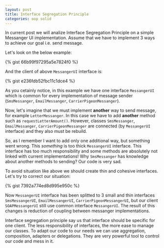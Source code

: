 ```yaml
---
layout: post
title: Interface Segregation Principle
categories: oop solid
---
```


In current post we will analize Interface Segregation Principle on a simple Messanger UI implementation. Assume that we have to implement 3 ways to achieve our goal i.e. send message.

Let's look on the below example:

{% gist 66b99f97295a5e7824f0 %} 

And the client of above `MessangerUI` interface is:

{% gist e236fdb52fbc11c1dce4 %}

As you cetainly notice, in this example we have one interface `MessangerUI` which is common for every implementation of message sender (`SmsMessanger`, `EmailMessanger`, `CarrierPigeonMessanger`).

Now, let's imagine that we must implement **another** way to send message, for example `LetterMessanger`. In this case we have to add **another** method such as `requestLetterAmount()`. However, classes `SmsMessanger`, `EmailMessanger`, `CarrierPigeonMessanger` are connected (by `MessangerUI` interface) and they also must be rebuild. 

So, as I remember I want to add only one additional way, but something went wrong. This *something* is too thick `MessangerUI` interface. This interface has too much responsibility and some methods are absolutely not linked with current implementations! Why `SmsMessanger` has knowledge about another methods to sending? Our code is very sad.

To avoid situation like above we should create thin and cohesive interfaces. Let's try to correct our situation:

{% gist 7392a774ed8d995e950c %} 

Now `MessangerUI` interface has been splitted to 3 small and thin interfaces `SmsMessangerUI`, `EmailMessangerUI`, `CarrierPigeonMessangerUI`, but our client `SOAPMessangerUI` still use common interface `MessangerUI`. The result of this changes is reduction of coupling between messanger implementations.

Interface segregation principle say us that interface should be specific for one client. The less responsibility of interfaces, the more ease to manage our classes. To adapt our code to our needs we can use aggregation, composition, adapters or delegations. They are very powerful tool to control our code and mess in it.



